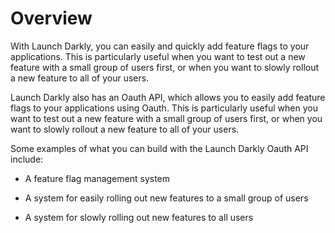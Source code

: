 # Overview

With Launch Darkly, you can easily and quickly add feature flags to your applications. This is particularly useful when you want to test out a new feature with a small group of users first, or when you want to slowly rollout a new feature to all of your users.

Launch Darkly also has an Oauth API, which allows you to easily add feature flags to your applications using Oauth. This is particularly useful when you want to test out a new feature with a small group of users first, or when you want to slowly rollout a new feature to all of your users.

Some examples of what you can build with the Launch Darkly Oauth API include:

- A feature flag management system

- A system for easily rolling out new features to a small group of users

- A system for slowly rolling out new features to all users

